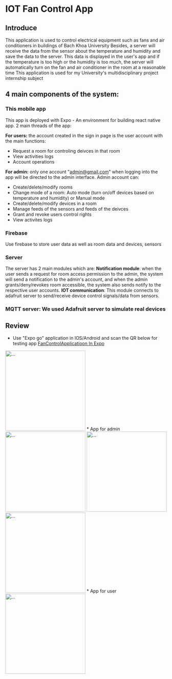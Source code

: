 # IOT Fan Control App
## Introduce
This application is used to control electrical equipment such as fans and air conditioners in buildings of Bach Khoa University
Besides, a server will receive the data from the sensor about the temperature and humidity and save the data to the server. This data is displayed in the user's app and if the temperature is too high or the humidity is too much, the server will automatically turn on the fan and air conditioner in the room at a reasonable time
This application is used for my University's multidisciplinary project internship subject

## 4 main components of the system:
### This mobile app
This app is deployed with Expo - An environment for building react native app. 
2 main threads of the app:

**For users:** the account created in the sign in page is the user account with the main functions:
* Request a room for controling deivces in that room
* View activities logs
* Account operations

**For admin:** only one account "admin@gmail.com" when logging into the app will be directed to the admin interface. Admin account can:
* Create/delete/modify rooms
* Change mode of a room: Auto mode (turn on/off devices based on temperature and humidity) or Manual mode
* Create/delete/modify devices in a room
* Manage feeds of the sensors and feeds of the deivces
* Grant and revoke users control rights
* View activites logs

### Firebase 
Use firebase to store user data as well as room data and devices, sensors

### Server
The server has 2 main modules which are:
**Notification module**: when the user sends a request for room access permission to the admin, the system will send a notification to the admin's account, and when the admin grants/deny/revokes room accessible, the system also sends notify to the respective user accounts.
**IOT communication**: This module connects to adafruit server to send/receive device control signals/data from sensors.

### MQTT server: We used Adafruit server to simulate real devices

## Review
* Use "Expo go" application in IOS/Android and scan the QR below for testing app
[FanControlApplicatioon In Expo](https://expo.io/@nguyen_dang/FanControl)
<img src="https://user-images.githubusercontent.com/67234142/124096208-92e5bd00-da84-11eb-94c5-e38a3be70933.png" alt="..." width="250" />
* App for admin
<img src="https://user-images.githubusercontent.com/67234142/124093595-3386ad80-da82-11eb-8978-ebe1ef7326f4.jpg" alt="..." width="250" />
<img src="https://user-images.githubusercontent.com/67234142/124093621-397c8e80-da82-11eb-9229-6623836ef7f6.jpg" alt="..." width="250" />
<img src="https://user-images.githubusercontent.com/67234142/124093628-3bdee880-da82-11eb-9ce3-6f33e3100c13.jpg" alt="..." width="250" />
* App for user
<img src="https://user-images.githubusercontent.com/67234142/124093640-3ed9d900-da82-11eb-9170-456c9ded84ac.jpg" alt="..." width="250" />

